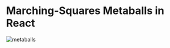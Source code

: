# Marching-Squares Metaballs in React

![metaballs](https://github.com/seankwarren/react-metaballs/blob/master/metaballs.gif?raw=true)
